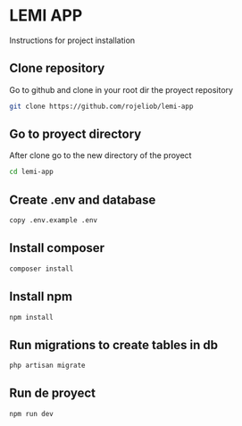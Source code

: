 # LEMI APP 

Instructions for project installation 

## Clone repository

Go to github and clone in your root dir the proyect repository

```bash
git clone https://github.com/rojeliob/lemi-app
```
## Go to proyect directory

After clone go to the new directory of the proyect

```bash
cd lemi-app
```

## Create .env and database

```bash
copy .env.example .env
```

## Install composer

```bash
composer install
```

## Install npm 

```bash
npm install
```
## Run migrations to create tables in db

```bash
php artisan migrate
```
## Run de proyect

```bash
npm run dev
```